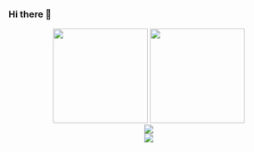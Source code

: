 ### Hi there 👋

<!--
**JasonJ2021/JasonJ2021** is a ✨ _special_ ✨ repository because its `README.md` (this file) appears on your GitHub profile.

Here are some ideas to get you started:

- 🔭 I’m currently working on ...
- 🌱 I’m currently learning ...
- 👯 I’m looking to collaborate on ...
- 🤔 I’m looking for help with ...
- 💬 Ask me about ...
- 📫 How to reach me: ...
- 😄 Pronouns: ...
- ⚡ Fun fact: ...
-->

<!-- ![Anurag's GitHub stats](https://github-readme-stats.vercel.app/api?username=JasonJ2021&show_icons=true&theme=radical) -->

<div align="center">
<span>  </span>
<img height="170px" src="https://github-readme-stats.vercel.app/api?username=JasonJ2021&show_icons=true&theme=radical" /><span>  </span><img height="170px" src="https://github-readme-stats.vercel.app/api/top-langs/?username=JasonJ2021&layout=compact&langs_count=8&show_icons=true&theme=radical" />
<span>  </span>
</div>

<div align="center">
    <img  src="https://github-readme-streak-stats.herokuapp.com/?user=JasonJ2021" />
</div>
<div align="center">
    <img src="https://activity-graph.herokuapp.com/graph?username=JasonJ2021&theme=minimal" />
</div>
